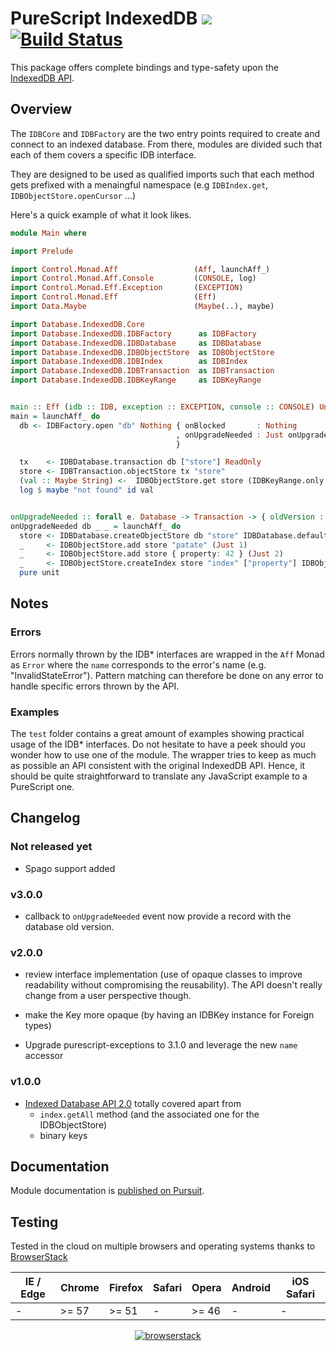 # PureScript IndexedDB [![](https://img.shields.io/badge/doc-pursuit-60b5cc.svg)](http://pursuit.purescript.org/packages/purescript-indexeddb) [![Build Status](https://travis-ci.org/truqu/purescript-indexedDB.svg?branch=master)](https://travis-ci.org/truqu/purescript-indexedDB)

This package offers complete bindings and type-safety upon the [IndexedDB API](https://w3c.github.io/IndexedDB).

## Overview

The `IDBCore` and `IDBFactory` are the two entry points required to create and connect to an
indexed database. From there, modules are divided such that each of them covers a specific IDB
interface.

They are designed to be used as qualified imports such that each method gets prefixed with a
menaingful namespace (e.g `IDBIndex.get`, `IDBObjectStore.openCursor` ...)

Here's a quick example of what it look likes.

```purescript
module Main where

import Prelude

import Control.Monad.Aff                 (Aff, launchAff_)
import Control.Monad.Aff.Console         (CONSOLE, log)
import Control.Monad.Eff.Exception       (EXCEPTION)
import Control.Monad.Eff                 (Eff)
import Data.Maybe                        (Maybe(..), maybe)

import Database.IndexedDB.Core
import Database.IndexedDB.IDBFactory      as IDBFactory
import Database.IndexedDB.IDBDatabase     as IDBDatabase
import Database.IndexedDB.IDBObjectStore  as IDBObjectStore
import Database.IndexedDB.IDBIndex        as IDBIndex
import Database.IndexedDB.IDBTransaction  as IDBTransaction
import Database.IndexedDB.IDBKeyRange     as IDBKeyRange


main :: Eff (idb :: IDB, exception :: EXCEPTION, console :: CONSOLE) Unit
main = launchAff_ do
  db <- IDBFactory.open "db" Nothing { onBlocked       : Nothing
                                     , onUpgradeNeeded : Just onUpgradeNeeded
                                     }

  tx    <- IDBDatabase.transaction db ["store"] ReadOnly
  store <- IDBTransaction.objectStore tx "store"
  (val :: Maybe String) <-  IDBObjectStore.get store (IDBKeyRange.only 1)
  log $ maybe "not found" id val


onUpgradeNeeded :: forall e. Database -> Transaction -> { oldVersion :: Int } -> Eff (idb :: IDB, exception :: EXCEPTION | e) Unit
onUpgradeNeeded db _ _ = launchAff_ do
  store <- IDBDatabase.createObjectStore db "store" IDBDatabase.defaultParameters
  _     <- IDBObjectStore.add store "patate" (Just 1)
  _     <- IDBObjectStore.add store { property: 42 } (Just 2)
  _     <- IDBObjectStore.createIndex store "index" ["property"] IDBObjectStore.defaultParameters
  pure unit
```

## Notes

### Errors

Errors normally thrown by the IDB\* interfaces are wrapped in the `Aff` Monad as `Error` where
the `name` corresponds to the error's name (e.g. "InvalidStateError"). Pattern matching can
therefore be done on any error to handle specific errors thrown by the API.

### Examples

The `test` folder contains a great amount of examples showing practical usage of
the IDB\* interfaces. Do not hesitate to have a peek should you wonder how to
use one of the module. The wrapper tries to keep as much as possible an API
consistent with the original IndexedDB API. Hence, it should be quite
straightforward to translate any JavaScript example to a PureScript one.

## Changelog

### Not released yet

- Spago support added

### v3.0.0

- callback to `onUpgradeNeeded` event now provide a record with the database old version.

### v2.0.0

- review interface implementation (use of opaque classes to improve readability without compromising
  the reusability). The API doesn't really change from a user perspective though.

- make the Key more opaque (by having an IDBKey instance for Foreign types)

- Upgrade purescript-exceptions to 3.1.0 and leverage the new `name` accessor


### v1.0.0

- [Indexed Database API 2.0](https://w3c.github.io/IndexedDB/) totally covered apart from
  - `index.getAll` method (and the associated one for the IDBObjectStore)
  - binary keys

## Documentation

Module documentation is [published on Pursuit](http://pursuit.purescript.org/packages/purescript-indexeddb).

## Testing

Tested in the cloud on multiple browsers and operating systems thanks to [BrowserStack](https://www.browserstack.com)


| IE / Edge | Chrome | Firefox | Safari  | Opera | Android | iOS Safari |
| ----------| ------ | ------- | ------- | ----- | ------- | ---------- |
| -         | >= 57  | >= 51   | -       | >= 46 | -       | -          |

<p align="center">
  <a href="https://www.browserstack.com"><img alt="browserstack" src=".github/browserstack.png" /></a>
</p>
